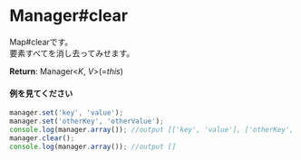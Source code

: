 # Manager#clear
Map#clearです。  
要素すべてを消し去ってみせます。  
  
**Return**: Manager<*K*, *V*>(=*this*)

#### 例を見てください
```js  
manager.set('key', 'value');  
manager.set('otherKey', 'otherValue');  
console.log(manager.array()); //output [['key', 'value'], ['otherKey', 'otherValue']]  
manager.clear();  
console.log(manager.array()); //output []  
```